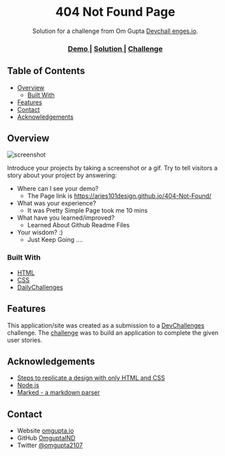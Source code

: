 <!-- Please update value in the {}  -->

<h1 align="center">404 Not Found Page</h1>

<div align="center">
   Solution for a challenge from Om Gupta <a href="http://devchallenges.io" target="_blank">Devchall
   enges.io</a>.
</div>

<div align="center">
  <h3>
    <a href="https://aries101design.github.io/404-Not-Found/">
      Demo
    </a>
    <span> | </span>
    <a href="https://github.com/aries101design/404-Not-Found">
      Solution
    </a>
    <span> | </span>
    <a href="https://devchallenges.io/challenges/wBunSb7FPrIepJZAg0sY">
      Challenge
    </a>
  </h3>
</div>

<!-- TABLE OF CONTENTS -->

## Table of Contents

- [Overview](#overview)
  - [Built With](#built-with)
- [Features](#features)
- [Contact](#contact)
- [Acknowledgements](#acknowledgements)

<!-- OVERVIEW -->

## Overview

![screenshot](https://aries101design.github.io/404-Not-Found/.png)

Introduce your projects by taking a screenshot or a gif. Try to tell visitors a story about your project by answering:

- Where can I see your demo?
  - The Page link is https://aries101design.github.io/404-Not-Found/
- What was your experience?
  - It was Pretty Simple Page took me 10 mins 
- What have you learned/improved?
  - Learned About Github Readme Files
- Your wisdom? :)
  - Just Keep Going ....

### Built With

<!-- This section should list any major frameworks that you built your project using. Here are a few examples.-->

- [HTML](https://reactjs.org/)
- [CSS](https://vuejs.org/)
- [DailyChallenges](https://tailwindcss.com/)

## Features

<!-- List the features of your application or follow the template. Don't share the figma file here :) -->

This application/site was created as a submission to a [DevChallenges](https://devchallenges.io/challenges) challenge. The [challenge](https://devchallenges.io/challenges/wBunSb7FPrIepJZAg0sY) was to build an application to complete the given user stories.


## Acknowledgements

<!-- This section should list any articles or add-ons/plugins that helps you to complete the project. This is optional but it will help you in the future. For exmpale -->

- [Steps to replicate a design with only HTML and CSS](https://devchallenges-blogs.web.app/how-to-replicate-design/)
- [Node.js](https://nodejs.org/)
- [Marked - a markdown parser](https://github.com/chjj/marked)

## Contact

- Website [omgupta.io](https://{your-web-site-link})
- GitHub [OmguptaIND](https://{github.com/your-usermame})
- Twitter [@omgupta2107](https://{twitter.com/your-username})
